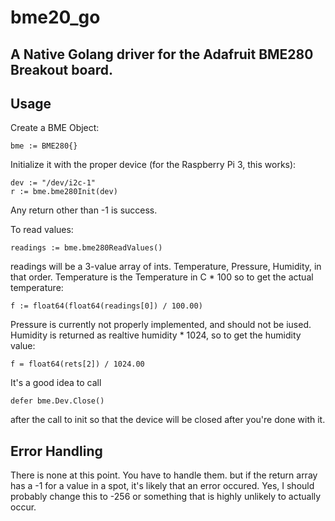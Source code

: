 # bme20_go

## A Native Golang driver for the Adafruit BME280 Breakout board.

## Usage

Create a BME Object:

    bme := BME280{}

Initialize it with the proper device (for the Raspberry Pi 3, this works):

    dev := "/dev/i2c-1"
	r := bme.bme280Init(dev)

Any return other than -1 is success.

To read values:

    readings := bme.bme280ReadValues()
	

readings will be a 3-value array of ints. Temperature, Pressure, Humidity, in that order. Temperature is the Temperature in C * 100 so to get the actual temperature:

    f := float64(float64(readings[0]) / 100.00)
	
Pressure is currently not properly implemented, and should not be iused. Humidity is returned as realtive humidity * 1024, so to get the humidity value:

    f = float64(rets[2]) / 1024.00

It's a good idea to call

    defer bme.Dev.Close()

after the call to init so that the device will be closed after you're done with it. 

## Error Handling

There is none at this point. You have to handle them. but if the return array has a -1 for a value in a spot, it's likely that an error occured. Yes, I should probably change this to -256 or something that is highly unlikely to actually occur. 